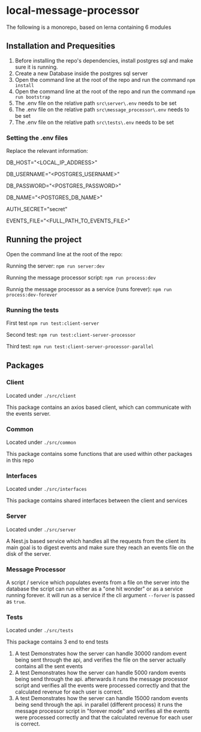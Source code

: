 # local-message-processor

The following is a monorepo, based on lerna containing 6 modules

## Installation and Prequesities

1. Before installing the repo's dependencies, install postgres sql and make sure it is running.
2. Create a new Database inside the postgres sql server
3. Open the command line at the root of the repo and run the command `npm install`
4. Open the command line at the root of the repo and run the command `npm run bootstrap`
5. The .env file on the relative path `src\server\.env` needs to be set
6. The .env file on the relative path `src\message_processor\.env` needs to be set
7. The .env file on the relative path `src\tests\.env` needs to be set

### Setting the .env files

Replace the relevant information:

DB_HOST="<LOCAL_IP_ADDRESS>"

DB_USERNAME="<POSTGRES_USERNAME>"

DB_PASSWORD="<POSTGRES_PASSWORD>"

DB_NAME="<POSTGRES_DB_NAME>"

AUTH_SECRET="secret"

EVENTS_FILE="<FULL_PATH_TO_EVENTS_FILE>"


## Running the project

Open the command line at the root of the repo:

Running the server: `npm run server:dev`

Running the message processor script: `npm run process:dev`

Runnig the message processor as a service (runs forever): `npm run process:dev-forever`


### Running the tests

First test `npm run test:client-server`

Second test: `npm run test:client-server-processor`

Third test: `npm run test:client-server-processor-parallel`


## Packages
### Client

Located under `./src/client` 

This package contains an axios based client, which can communicate with the events server.

### Common

Located under `./src/common`

This package contains some functions that are used within other packages in this repo

### Interfaces

Located under `./src/interfaces`

This package contains shared interfaces between the client and services

### Server

Located under `./src/server`

A Nest.js based service  which handles all the requests from the client
its main goal is to digest events and make sure they reach an events file on the disk of the server.

### Message Processor

A script / service which populates events from a file on the server into the database
the script can run either as a "one hit wonder" or as a service running forever.
it will run as a service if the cli argument `--forver` is passed as `true`.

### Tests

Located under `./src/tests`

This package contains 3 end to end tests 
1. A test Demonstrates how the server can handle 30000 random event being sent through the api, and verifies the file on the server actually contains all the sent events
2. A test Demonstrates how the server can handle 5000 random events being send through the api. afterwards it runs the message processor script and verifies all the events were processed correctly and that the calculated revenue for each user is correct.
3. A test Demonstrates how the server can handle 15000 random events being send through the api. in parallel (different process) it runs the message processor script in "forever mode" and verifies all the events were processed correctly and that the calculated revenue for each user is correct.
